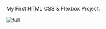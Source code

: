 My First HTML CSS & Flexbox Project.

![full](https://user-images.githubusercontent.com/101474322/163624572-3550c670-16a2-4d49-bde3-9c580a458f7b.png)
